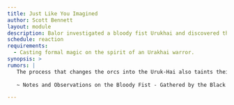 ```yaml
---
title: Just Like You Imagined
author: Scott Bennett
layout: module
description: Balor investigated a bloody fist Urukhai and discovered that some formal magic caused the black shadow to show up and kill everyone in the circle. Turns out some people need to learn that lesson themselves. 
schedule: reaction
requirements: 
  - Casting formal magic on the spirit of an Urakhai warror.
synopsis: > 
rumors: |
   The process that changes the orcs into the Uruk-Hai also taints their spirit. This magical effect identifies as Celestial, Earth, and Arcane (Dragon Magic). The Black Anvil Company enlisted an Earth Guild to Destroy Formal Magic, the spirit of a Orc and it horridly backfired. Though initially believed to be a a fluke further attempts also were met with dismal results.
   
   ~ Notes and Observations on the Bloody Fist - Gathered by the Black Anvil Mercenary Company

---
```

